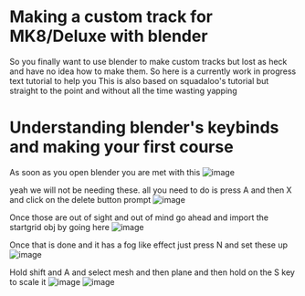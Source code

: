 # Making a custom track for MK8/Deluxe with blender

So you finally want to use blender to make custom tracks but lost as heck and have no idea how to make them. So here is a currently work in progress text tutorial to help you 
This is also based on squadaloo's tutorial but straight to the point and without all the time wasting yapping

# Understanding blender's keybinds and making your first course
As soon as you open blender you are met with this ![image](https://github.com/user-attachments/assets/4570d275-e507-4b6c-90c8-c03515c04aa0) 

yeah we will not be needing these.
all you need to do is press A and then X and click on the delete button prompt
![image](https://github.com/user-attachments/assets/e87e1869-ec04-4de9-8b9d-d9a7abcbe053)

Once those are out of sight and out of mind go ahead and import the startgrid obj by going here
![image](https://github.com/user-attachments/assets/dd46509d-5e9a-4e10-a8d2-650cf9988399)

Once that is done and it has a fog like effect just press N and set these up ![image](https://github.com/user-attachments/assets/972c192a-4f51-4c1f-96cf-039706396f56)

Hold shift and A and select mesh and then plane and then hold on the S key to scale it
![image](https://github.com/user-attachments/assets/bcd223dc-55e8-4cbb-b49e-64c1fab5ebbf) ![image](https://github.com/user-attachments/assets/3619cfc0-72bd-4daa-bf92-2f93504f073e)


